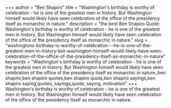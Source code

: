 +++
author = "Ben Shapiro"
title = "Washington's birthday is worthy of celebration - he is one of the greatest men in history. But Washington himself would likely have seen celebration of the office of the presidency itself as monarchic in nature."
description = "the best Ben Shapiro Quote: Washington's birthday is worthy of celebration - he is one of the greatest men in history. But Washington himself would likely have seen celebration of the office of the presidency itself as monarchic in nature."
slug = "washingtons-birthday-is-worthy-of-celebration---he-is-one-of-the-greatest-men-in-history-but-washington-himself-would-likely-have-seen-celebration-of-the-office-of-the-presidency-itself-as-monarchic-in-nature"
keywords = "Washington's birthday is worthy of celebration - he is one of the greatest men in history. But Washington himself would likely have seen celebration of the office of the presidency itself as monarchic in nature.,ben shapiro,ben shapiro quotes,ben shapiro quote,ben shapiro sayings,ben shapiro saying,quotes, sayings,quote, saying, motivation"
+++
Washington's birthday is worthy of celebration - he is one of the greatest men in history. But Washington himself would likely have seen celebration of the office of the presidency itself as monarchic in nature.
